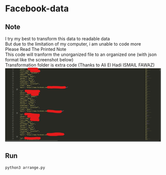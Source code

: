 # Facebook-data
## Note 
I try my best to transform this data to readable data
<br>But due to the limitation of my computer, i am unable to code more
<br>Please Read The Printed Note
<br>This code will tranform the unorganized file to an organized one (with json format like the screenshot below)
<br>Transformation folder is extra code (Thanks to Ali El Hadi ISMAIL FAWAZ)
![Demo Photo](/DemoOut.jpg)

## Run
```bash
python3 arrange.py
```
